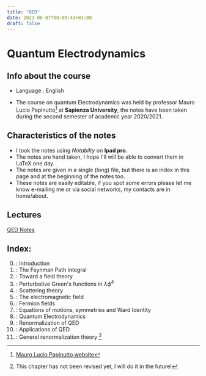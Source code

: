 ```yaml
---
title: "QED"
date: 2021-06-07T00:09:43+01:00
draft: false
---
```



# Quantum Electrodynamics

## Info about the course

* Language : English

* The course on quantum Electrodynamics was held by professor Mauro Lucio Papinutto[^1] at **Sapienza University**, the notes have been taken during the second semester of academic year 2020/2021.

## Characteristics of the notes

- I took the notes using _Notabilty_ on **Ipad pro**.
- The notes are hand taken, I hope I'll will be able to convert them in LaTeX one day.
- The notes are given in a single (long) file, but there is an index in this page and at the beginning of the notes too.
- These notes are easily editable, if you spot some errors please let me know e-mailing me or via social networks, my contacts are in home/about. 


## Lectures

[QED Notes](https://drive.google.com/file/d/1gYz7UYYpF9qVVtAZWYIGhdrKqyISj0Vi/view?usp=drivesdk)

## Index:

0. : Introduction
1. : The Feynman Path integral
2. : Toward a field theory
3. : Perturbative Green's functions in $\lambda\phi^4$
4. : Scattering theory
5. : The electromagnetic field
6. : Fermion fields
7. : Equations of motions, symmetries and Ward Identity
8. : Quantum Electrodynamics
9. : Renormalization of QED
10. : Applications of QED
11. : General renormalization theory [^2]



[^1]: [Mauro Lucio Papinutto website](https://www.roma1.infn.it/~papinutt/)
[^2]: This chapter has not been revised yet, I will do it in the future!